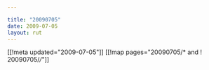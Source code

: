 ```yaml
---

title: "20090705"
date: 2009-07-05
layout: rut
---
```


[[!meta updated="2009-07-05"]]
[[!map pages="20090705/* and ! 20090705/*/*"]]
